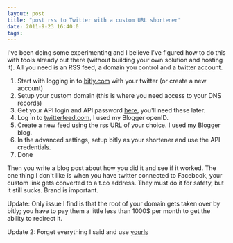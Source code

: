 ```yaml
---
layout: post
title: "post rss to Twitter with a custom URL shortener"
date: 2011-9-23 16:40:0
tags: 
---
```


I've been doing some experimenting and I believe I've figured how to do this with tools already out there (without building your own solution and hosting it). All you need is an RSS feed, a domain you control and a twitter account.



  1. Start with logging in to [bitly.com][1] with your twitter (or create a new account)
  2. Setup your custom domain (this is where you need access to your DNS records)
  3. Get your API login and API password [here][2], you'll need these later.
  4. Log in to [twitterfeed.com][3], I used my Blogger openID.
  5. Create a new feed using the rss URL of your choice. I used my Blogger blog.
  6. In the advanced settings, setup bitly as your shortener and use the API credentials.
  7. Done

Then you write a blog post about how you did it and see if it worked. The one thing I don't like is when you have twitter connected to Facebook, your custom link gets converted to a t.co address. They must do it for safety, but it still sucks. Brand is important.

Update: Only issue I find is that the root of your domain gets taken over by bitly; you have to pay them a little less than 1000$ per month to get the ability to redirect it.

Update 2: Forget everything I said and use [yourls][4]

   [1]: http://bitly.com/
   [2]: http://bit.ly/account/your_api_key
   [3]: http://twitterfeed.com/
   [4]: http://greener.ca/yourls
